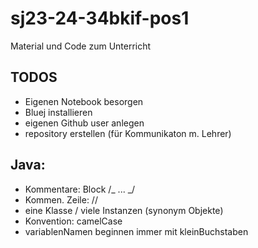 # sj23-24-34bkif-pos1

Material und Code zum Unterricht

## TODOS

-   Eigenen Notebook besorgen
-   Bluej installieren
-   eigenen Github user anlegen
-   repository erstellen (für Kommunikaton m. Lehrer)

## Java:

-   Kommentare: Block /_ ... _/
-   Kommen. Zeile: //
-   eine Klasse / viele Instanzen (synonym Objekte)
-   Konvention: camelCase
-   variablenNamen beginnen immer mit kleinBuchstaben
